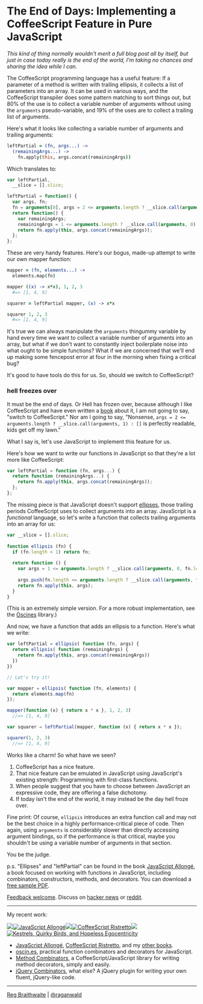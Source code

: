 # The End of Days: Implementing a CoffeeScript Feature in Pure JavaScript

*This kind of thing normally wouldn't merit a full blog post all by itself, but just in case today really is the end of the world, I'm taking no chances and sharing the idea while I can.*

The CoffeeScript programming language has a useful feature: If a parameter of a method is written with trailing ellipsis, it collects a list of parameters into an array. It can be used in various ways, and the CoffeeScript transpiler does some pattern matching to sort things out, but 80% of the use is to collect a variable number of arguments without using the `arguments` pseudo-variable, and 19% of the uses are to collect a trailing list of arguments.

Here's what it looks like collecting a variable number of arguments and trailing arguments:

```coffeescript
leftPartial = (fn, args...) ->
  (remainingArgs...) ->
    fn.apply(this, args.concat(remainingArgs))
```

Which translates to:

```javascript
var leftPartial,
  __slice = [].slice;

leftPartial = function() {
  var args, fn;
  fn = arguments[0], args = 2 <= arguments.length ? __slice.call(arguments, 1) : [];
  return function() {
    var remainingArgs;
    remainingArgs = 1 <= arguments.length ? __slice.call(arguments, 0) : [];
    return fn.apply(this, args.concat(remainingArgs));
  };
};
```

These are very handy features. Here's our bogus, made-up attempt to write our own mapper function:

```coffeescript
mapper = (fn, elements...) ->
  elements.map(fn)

mapper ((x) -> x*x), 1, 2, 3
  #=> [1, 4, 9]

squarer = leftPartial mapper, (x) -> x*x

squarer 1, 2, 3
  #=> [1, 4, 9]
```

It's true we can always manipulate the `arguments` thingummy variable by hand every time we want to collect a variable number of arguments into an array, but what if we don't want to constantly inject boilerplate noise into what ought to be simple functions? What if we are concerned that we'll end up making some fencepost error at four in the morning when fixing a critical bug?

It's good to have tools do this for us. So, should we switch to CoffeeScript?

### hell freezes over

It must be the end of days. Or Hell has frozen over, because although I like CoffeeScript and have even written a [book](http://leanpub.com/coffeescript-ristretto) about it, I am not going to say, "switch to CoffeeScript." Nor am I going to say, "Nonsense, `args = 2 <= arguments.length ? __slice.call(arguments, 1) : []` is perfectly readable, kids get off my lawn."

What I say is, let's use JavaScript to implement this feature for us.

Here's how we want to write our functions in JavaScript so that they're a lot more like CoffeeScript:

```javascript
var leftPartial = function (fn, args...) {
  return function (remainingArgs...) {
    return fn.apply(this, args.concat(remainingArgs));
  };
};
```

The missing piece is that JavaScript doesn't support [ellipses](http://en.wikipedia.org/wiki/Ellipsis), those trailing periods CoffeeScript uses to collect arguments into an array. JavaScript is a *functional* language, so let's write a function that collects trailing arguments into an array for us:

```javascript
var __slice = [].slice;  
  
function ellipsis (fn) {
  if (fn.length < 1) return fn;
  
  return function () {
    var args = 1 <= arguments.length ? __slice.call(arguments, 0, fn.length - 1) : [];
    
    args.push(fn.length <= arguments.length ? __slice.call(arguments, fn.length - 1) : []);
    return fn.apply(this, args);
  }
}
```

(This is an extremely simple version. For a more robust implementation, see the [Oscines](http://oscin.es) library.)

And now, we have a function that adds an ellipsis to a function. Here's what we write:

```javascript
var leftPartial = ellipsis( function (fn, args) {
  return ellipsis( function (remainingArgs) {
    return fn.apply(this, args.concat(remainingArgs))
  })
})

// Let's try it!

var mapper = ellipsis( function (fn, elements) {
  return elements.map(fn)
});

mapper(function (x) { return x * x }, 1, 2, 3)
  //=> [1, 4, 9]

var squarer = leftPartial(mapper, function (x) { return x * x });

squarer(1, 2, 3)
  //=> [1, 4, 9]
```

Works like a charm! So what have we seen?

1. CoffeeScript has a nice feature.
2. That nice feature can be emulated in JavaScript using JavaScript's existing strength: Programming with first-class functions.
3. When people suggest that you have to choose between JavaScript an expressive code, they are offering a false dichotomy.
4. If today isn't the end of the world, it may instead be the day hell froze over.

Fine print: Of course, `ellipsis` introduces an extra function call and may not be the best choice in a highly performance-critical piece of code. Then again, using `arguments` is considerably slower than directly accessing argument bindings, so if the performance is that critical, maybe you shouldn't be using a variable number of arguments in that section.

You be the judge.

p.s. "Ellipses" and "leftPartial" can be found in the book [JavaScript Allongé](http://leanpub.com/javascript-allonge), a book focused on working with functions in JavaScript, including combinators, constructors, methods, and decorators. You can download a [free sample PDF](http://samples.leanpub.com/javascript-allonge-sample.pdf).

[Feedback welcome](mailto:reg@braythwayt.com). Discuss on [hacker news](http://news.ycombinator.com/item?id=4948606) or [reddit](http://www.reddit.com/r/javascript/comments/1568w0/the_end_of_days_implementing_a_coffeescript/).

---

My recent work:

![](http://i.minus.com/iL337yTdgFj7.png)[![JavaScript Allongé](http://i.minus.com/iW2E1A8M5UWe6.jpeg)](http://leanpub.com/javascript-allonge "JavaScript Allongé")![](http://i.minus.com/iL337yTdgFj7.png)[![CoffeeScript Ristretto](http://i.minus.com/iMmGxzIZkHSLD.jpeg)](http://leanpub.com/coffeescript-ristretto "CoffeeScript Ristretto")![](http://i.minus.com/iL337yTdgFj7.png)[![Kestrels, Quirky Birds, and Hopeless Egocentricity](http://i.minus.com/ibw1f1ARQ4bhi1.jpeg)](http://leanpub.com/combinators "Kestrels, Quirky Birds, and Hopeless Egocentricity")

* [JavaScript Allongé](http://leanpub.com/javascript-allonge), [CoffeeScript Ristretto](http://leanpub.com/coffeescript-ristretto), and my [other books](http://leanpub.com/u/raganwald).
* [oscin.es](http://oscin.es), practical function combinators and decorators for JavaScript.
* [Method Combinators](https://github.com/raganwald/method-combinators), a CoffeeScript/JavaScript library for writing method decorators, simply and easily.
* [jQuery Combinators](http://github.com/raganwald/jquery-combinators), what else? A jQuery plugin for writing your own fluent, jQuery-like code.  

---

[Reg Braithwaite](http://braythwayt.com) | [@raganwald](http://twitter.com/raganwald)

[andand]: https://github.com/raganwald/andand
[maybe]: https://en.wikipedia.org/wiki/Monad_(functional_programming)#The_Maybe_monad

[Part I]: https://github.com/raganwald/homoiconic/blob/master/2012/12/combinators_1.md

[Underscore]: http://underscorejs.org